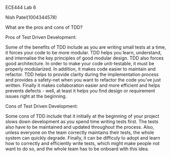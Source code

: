 ECE444 Lab 6

Nish Patel(1004344578)

What are the pros and cons of TDD?

Pros of Test Driven Development:

Some of the benefits of TDD include as you are writing small tests at a time, it forces your code to be more modular. TDD helps you learn, understand, and internalise the key principles of good modular design. TDD also forces good architecture. In order to make your code unit-testable, it must be properly modularized. In addition, it makes code easier to maintain and refactor. TDD helps to provide clarity during the implementation process and provides a safety-net when you want to refactor the code you’ve just written. Finally it makes collaboration easier and more efficient and helps prevents defects - well, at least it helps you find design or requirement issues right at the beginning. 

Cons of Test Driven Development:

Some cons of TDD include that it initially at the beginning of your project slows down development as you spend time writing tests first. The tests also have to be maintained and updated throughout the process. Also, unless everyone on the team correctly maintains their tests, the whole system can quickly degrade. Finally, it can be difficuly to adopt and learn how to correctly and efficiently write tests, which might make people not want to do so, and the whole team has to be onboard with this idea.